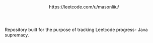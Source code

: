 <header>https://leetcode.com/u/masonliiu/</header>
<div>Repository built for the purpose of tracking Leetcode progress- Java supremacy.</div>
